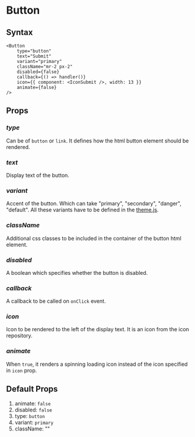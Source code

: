# Button

## Syntax

    <Button
        type="button"
        text="Submit"
        variant="primary"
        className="mr-2 px-2"
        disabled={false}
        callback={() => handler()}
        icon={{ component: <IconSubmit />, width: 13 }}
        animate={false}
    />
## Props

### *_type_*

Can be of `button` or `link`. It defines how the html button element should be rendered.
### *_text_*

Display text of the button.
### *_variant_*

Accent of the button. Which can take "primary", "secondary", "danger", "default". All these variants have to be defined in the [theme.js](https://github.com/lakmalp/template-react-app/blob/develop/src/_core/theme.js).
### *_className_*

Additional css classes to be included in the container of the button html element.
### *_disabled_*

A boolean which specifies whether the button is disabled.
### *_callback_*

A callback to be called on `onClick` event.
### *_icon_*

Icon to be rendered to the left of the display text. It is an icon from the icon repository.
### *_animate_*

When `true`, it renders a spinning loading icon instead of the icon specified in `icon` prop.
## Default Props

1. animate: `false`
2. disabled: `false`
3. type: `button`
4. variant: `primary`
5. className: ""
